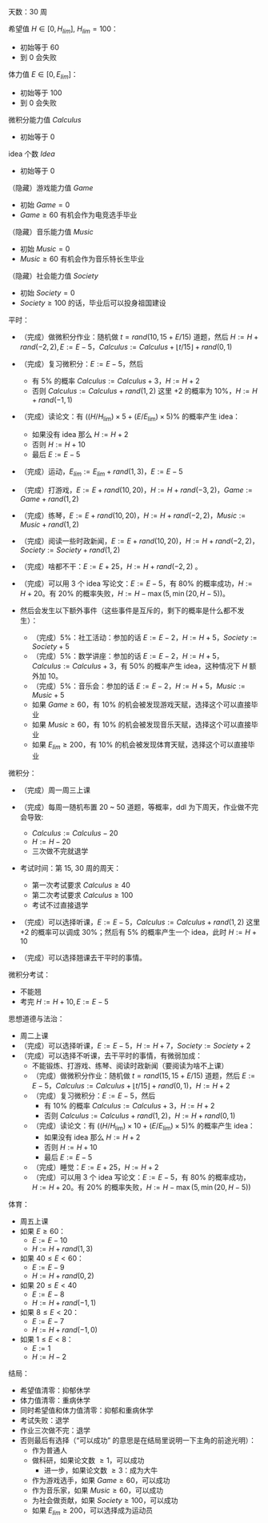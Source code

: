 天数：30 周



希望值 $H\in[0,H_{lim}]$, $H_{lim} = 100$：

- 初始等于 $60$
- 到 0 会失败



体力值 $E\in[0,E_{lim}]$：

- 初始等于 $100$
- 到 0 会失败



微积分能力值 $Calculus$

- 初始等于 $0$



idea 个数 $Idea$

- 初始等于 0



（隐藏）游戏能力值 $Game$

- 初始 $Game = 0$
- $Game\geq 60$ 有机会作为电竞选手毕业



（隐藏）音乐能力值 $Music$

- 初始 $Music = 0$
- $Music\geq 60$ 有机会作为音乐特长生毕业 



（隐藏）社会能力值 $Society$

- 初始 $Society = 0$
- $Society \geq 100$ 的话，毕业后可以投身祖国建设



平时：

- （完成）做微积分作业：随机做 $t=rand(10, 15+E / 15)$ 道题，然后 $H:=H+rand(-2,2), E:=E - 5$，$Calculus:=Calculus+\lfloor t/15 \rfloor + rand(0,1)$
- （完成）复习微积分：$E:=E-5$，然后
  - 有 $5\%$ 的概率 $Calculus:=Calculus+3$，$H:=H+2$
  - 否则 $Calculus:=Calculus+rand(1,2)$ 这里 $+2$ 的概率为 $10\%$，$H:=H+rand(-1,1)$

- （完成）读论文：有 $((H/H_{\lim})\times 5 + (E/E_{\lim}) \times 5)\%$ 的概率产生 idea：
  - 如果没有 idea 那么 $H:=H+2$
  - 否则 $H:=H+10$
  - 最后 $E:=E-5$
- （完成）运动，$E_{lim} := E_{lim} + rand(1,3)$，$E := E -5$ 
- （完成）打游戏，$E := E+rand(10,20)$，$H:= H+rand(-3,2)$，$Game:= Game+rand(1,2)$
- （完成）练琴，$E:=E+rand(10,20)$，$H:=H+rand(-2,2)$，$Music:=Music+rand(1,2)$
- （完成）阅读一些时政新闻，$E := E+rand(10,20)$，$H := H+rand(-2,2)$，$Society := Society + rand(1,2)$
- （完成）啥都不干：$E:=E+25$，$H:= H+rand(-2,2)$ 。
- （完成）可以用 3 个 idea 写论文：$E:=E-5$，有 $80\%$ 的概率成功，$H:=H+20$。有 $20\%$ 的概率失败，$H:= H - \max(5, \min(20,H-5))$。
- 然后会发生以下额外事件（这些事件是互斥的，剩下的概率是什么都不发生）：
  - （完成）$5\%$：社工活动：参加的话 $E:=E-2$，$H:=H+5$，$Society:=Society+5$
  - （完成）$5\%$：数学讲座：参加的话 $E:=E-2$，$H:=H+5$，$Calculus:=Calculus+3$，有 $50\%$ 的概率产生 idea，这种情况下 $H$ 额外加 $10$。
  - （完成）$5\%$：音乐会：参加的话 $E:=E-2$，$H:=H+5$，$Music:=Music+5$
  - 如果 $Game\geq 60$，有 $10\%$ 的机会被发现游戏天赋，选择这个可以直接毕业
  - 如果 $Music\geq 60$，有 $10\%$ 的机会被发现音乐天赋，选择这个可以直接毕业
  - 如果 $E_{lim}\geq 200$，有 $10\%$ 的机会被发现体育天赋，选择这个可以直接毕业




微积分：

- （完成）周一周三上课
- （完成）每周一随机布置 20 ~ 50 道题，等概率，ddl 为下周天，作业做不完会导致:
  - $Calculus:=Calculus-20$
  - $H:=H-20$
  - 三次做不完就退学

- 考试时间：第 15, 30 周的周天：
  - 第一次考试要求 $Calculus \geq 40$
  - 第二次考试要求 $Calculus \geq 100$
  - 考试不过直接退学
- （完成）可以选择听课，$E:=E-5$，$Calculus:=Calculus + rand(1,2)$ 这里 +2 的概率可以调成 $30\%$；然后有 $5\%$ 的概率产生一个 idea，此时 $H:=H+10$
- （完成）可以选择翘课去干平时的事情。



微积分考试：

- 不能翘
- 考完 $H:=H+10, E:=E-5$



思想道德与法治：

- 周二上课
- （完成）可以选择听课，$E:=E-5$，$H:=H+7$，$Society:=Society+2$
- （完成）可以选择不听课，去干平时的事情，有微弱加成：
  - 不能锻炼、打游戏、练琴、阅读时政新闻（要阅读为啥不上课）
  - （完成）做微积分作业：随机做 $t=rand(15, 15+E / 15)$ 道题，然后 $E:=E - 5$，$Calculus:=Calculus+\lfloor t/15 \rfloor + rand(0,1)$，$H:=H+2$
  - （完成）复习微积分：$E:=E-5$，然后
    - 有 $10\%$ 的概率 $Calculus:=Calculus+3$，$H:=H+2$
    - 否则 $Calculus:=Calculus+rand(1,2)$，$H:=H+rand(0,1)$
  - （完成）读论文：有 $((H/H_{\lim})\times 10 + (E/E_{\lim}) \times 5)\%$ 的概率产生 idea：
    - 如果没有 idea 那么 $H:=H+2$
    - 否则 $H:=H+10$
    - 最后 $E:=E-5$
  - （完成）睡觉：$E:=E+25$，$H:=H+2$
  - （完成）可以用 3 个 idea 写论文：$E:=E-5$，有 $80\%$ 的概率成功，$H:=H+20$。有 $20\%$ 的概率失败，$H:= H - \max(5, \min(20,H-5))$



体育：

- 周五上课
- 如果 $E\geq 60$：
  - $E := E-10$
  - $H:=H+rand(1,3)$
- 如果 $40\leq E<60$：
  - $E:=E-9$
  - $H:=H+rand(0,2)$
- 如果 $20\leq E<40$
  - $E:=E-8$
  - $H:=H+rand(-1,1)$
- 如果 $8\leq E< 20$：
  - $E:=E-7$
  - $H:=H+rand(-1,0)$
- 如果 $1\leq E<8$：
  - $E := 1$
  - $H:=H-2$



结局：

- 希望值清零：抑郁休学
- 体力值清零：重病休学
- 同时希望值和体力值清零：抑郁和重病休学
- 考试失败：退学
- 作业三次做不完：退学
- 否则最后有选择（“可以成功” 的意思是在结局里说明一下主角的前途光明）：
  - 作为普通人
  - 做科研，如果论文数 $\geq 1$，可以成功
    - 进一步，如果论文数 $\geq 3$：成为大牛
  - 作为游戏选手，如果 $Game\geq 60$，可以成功
  - 作为音乐家，如果 $Music\geq 60$，可以成功
  - 为社会做贡献，如果 $Society\geq 100$，可以成功
  - 如果 $E_{lim}\geq 200$，可以选择成为运动员
